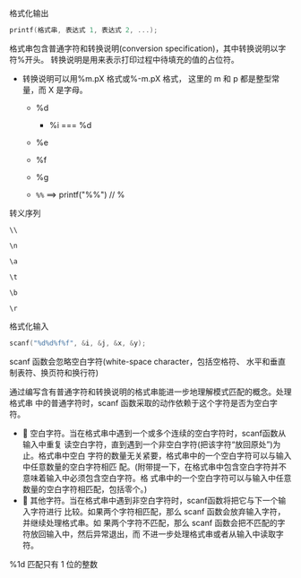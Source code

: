 格式化输出

```c
printf(格式串, 表达式 1, 表达式 2, ...);
```

格式串包含普通字符和转换说明(conversion specification)，其中转换说明以字符%开头。 转换说明是用来表示打印过程中待填充的值的占位符。

- 转换说明可以用%m.pX 格式或%-m.pX 格式， 这里的 m 和 p 都是整型常量，而 X 是字母。

  - %d
    - %i === %d

  - %e

  - %f

  - %g
  - `%%` ==> printf("%%") // %

转义序列

`\\`

`\n`

`\a`

`\t`

`\b`

`\r`



格式化输入

```c
scanf("%d%d%f%f", &i, &j, &x, &y);
```

scanf 函数会忽略空白字符(white-space character，包括空格符、 水平和垂直制表符、换页符和换行符)

通过编写含有普通字符和转换说明的格式串能进一步地理解模式匹配的概念。处理格式串 中的普通字符时，scanf 函数采取的动作依赖于这个字符是否为空白字符。

-   空白字符。当在格式串中遇到一个或多个连续的空白字符时，scanf函数从输入中重复 读空白字符，直到遇到一个非空白字符(把该字符“放回原处”)为止。格式串中空白 字符的数量无关紧要，格式串中的一个空白字符可以与输入中任意数量的空白字符相匹 配。(附带提一下，在格式串中包含空白字符并不意味着输入中必须包含空白字符。格 式串中的一个空白字符可以与输入中任意数量的空白字符相匹配，包括零个。)
-   其他字符。当在格式串中遇到非空白字符时，scanf函数将把它与下一个输入字符进行 比较。如果两个字符相匹配，那么 scanf 函数会放弃输入字符，并继续处理格式串。如 果两个字符不匹配，那么 scanf 函数会把不匹配的字符放回输入中，然后异常退出，而 不进一步处理格式串或者从输入中读取字符。





%1d 匹配只有 1 位的整数